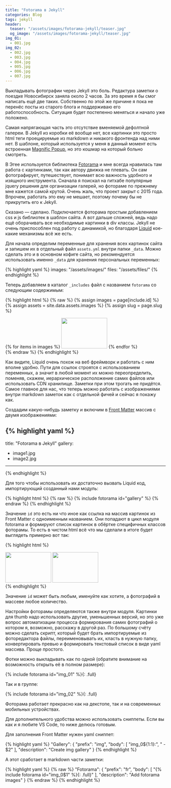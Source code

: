 ```yaml
---
title: "Fotorama в Jekyll"
categories: Blog
tags: jekyll
header:
  teaser: "/assets/images/fotorama-jekyll/teaser.jpg"
  og_image: "/assets/images/fotorama-jekyll/teaser.jpg"
img_01:
  - 001.jpg
img_02:
  - 002.jpg
  - 003.jpg
  - 004.jpg
  - 005.jpg
  - 006.jpg
  - 007.jpg
---
```


Выкладывать фотографии через Jekyll это боль. Редактура заметки о поездке Новосибирск заняла около 2 часов. За это время я бы смог написать ещё две таких. Собственно по этой же причине я пока не перенёс посты из старого блога и поддерживаю его работоспособность. Ситуация будет постепенно меняться и начало уже положено.

Самая напрягающая часть это отсутствие вменяемой дефолтной галереи. В Jekyll из коробки её вообще нет, все картинки это просто html теги проецируемые из markdown и никакого фронтенда над ними нет. В шаблоне, который используется у меня в данный момент есть встроенная [Magnific Popup](http://dimsemenov.com/plugins/magnific-popup/), но это кошмар на который больно смотреть.

В Эгее используется библиотека [Fotorama](http://fotorama.io/) и мне всегда нравилась там работа с картинками, так как автору движка не плевать. Он сам фотографирует, путешествует, понимает всю важность удобного и изящного инструмента. Сначала я поискал на гитхабе популярные jquery решения для организации галерей, но фотораме по прежнему мне кажется самой крутой. Очень жаль, что проект закрыт с 2015 года. Впрочем, работать это ему не мешает, поэтому почему бы не прикрутить его к Jekyll.

Сказано — сделано. Подключается фоторама простым добавлением css и js библиотек в шаблон сайта. А вот дальше сложней, ведь надо ещё оборачивать все необходимые картинки в div классы. Jekyll не очень приспособлен под работу с динамикой, но благодаря [Liquid](https://shopify.github.io/liquid/) кое-какие механизмы всё же есть.

Для начала определим переменные для хранения всех картинок сайта и запишем их в отдельный файл `assets.yml` внутри папки `_data`. Можно сделать это и в основном кофиге сайта, но рекомендуется использовать именно `_data` для хранения персональных переменных:

{% highlight yaml %}
images: "/assets/images/"
files: "/assets/files/"
{% endhighlight %}

Теперь добавляем в каталог `_includes` файл с названием `fotorama` со следующим содержимым:

{% highlight html %}
{% raw %}
{% assign images = page[include.id] %}
{% assign assets = site.data.assets.images %}
{% assign slug = page.slug %}
<div class="fotorama" data-nav="thumbs" data-allowfullscreen="true">
  {% for items in images %}
    <img src="{{ site.url }}{{ assets }}{{ slug }}/{{ items }}" data-thumb="{{ site.url }}{{ assets }}{{ slug }}/{{ items }}" width="144" height="96">
  {% endfor %}
</div>
{% endraw %}
{% endhighlight %}

Как видите, Liquid очень похож на веб фреймворк и работать с ним вполне удобно. Пути для ссылок строятся с использованием переменных, а значит в любой момент их можно переопределить, поменяв, скажем, иерархическое расположение самих файлов или использовать CDN хранилище. Заметки при этом трогать не придётся. Самое главное для нас, что теперь можно работать с изображениями внутри markdown заметок как с отдельной фичей и сейчас я покажу как.

Создадим какую-нибудь заметку и включим в [Front Matter](https://jekyllrb.com/docs/frontmatter/) массив с двумя изображениями:

{% highlight yaml %}
---
title: "Fotorama в Jekyll"
gallery:
  - image1.jpg
  - image2.jpg
---
{% endhighlight %}

Для того чтобы использовать их достаточно вызвать Liquid код, импортирующий созданный нами модуль:

{% highlight html %}
{% raw %}
{% include fotorama id="gallery" %}
{% endraw %}
{% endhighlight %}

Значение `id` это есть ни что иное как ссылка на массив картинок из Front Matter с одноименным названием. Они попадают в цикл модуля fotorama и формируют список картинок в обёртке специфичных классов фоторамы. То есть в чистом html всё что мы сделали в итоге будет выглядеть примерно вот так:

{% highlight html %}
<div class="fotorama" data-nav="thumbs" data-allowfullscreen="true">
    <img src="https://snupt.github.io/assets/images/test/image1.jpg" data-thumb="https://snupt.github.io/assets/images/test/image1.jpg" width="144" height="96">
    <img src="https://snupt.github.io/assets/images/test/image2.jpg" data-thumb="https://snupt.github.io/assets/images/test/image2.jpg" width="144" height="96">
</div>
{% endhighlight %}

Значение `id` может быть любым, именуйте как хотите, а фотографий в массеве любое количество.

Настройки фоторамы определяются также внутри модуля. Картинки для thumb надо использовать другие, уменьшенных версий, но это уже вопрос автоматизации процесса формирования самих фотографий о котором я, возможно, расскажу в другой раз. По большому счёту можно сделать скрипт, который будет брать импортируемые из фоторедактора файлы, переименовывать их, класть в нужную папку, конвертировать превью и формировать текстовый список в виде yaml массива. Проще простого.

Фотки можно выкладывать как по одной (обратите внимание на возможность открыть её в полном размере):

{% include fotorama id="img_01" %}{: .full}

Так и в группе:

{% include fotorama id="img_02" %}{: .full}

Фоторама работает прекрасно как на декстопе, так и на современных мобильных устройствах.

Для дополнительного удобства можно использовать сниппеты. Если вы как и я любите VS Code, то ниже делюсь готовым.

Для заполнения Front Matter нужен yaml сниппет:

{% highlight yaml %}
"Gallery": {
  "prefix": "img",
  "body": [
    "img_0${1:1}:",
    "  - $2"
  ],
  "description": "Create img gallery"
}
{% endhighlight %}

А этот сработает в markdown части заметки:

{% highlight yaml %}
{% raw %}
"Fotorama": {
  "prefix": "fr",
  "body": [
    "{% include fotorama id=\"img_0$1\" %}{: .full}"
  ],
  "description": "Add fotorama images"
}
{% endraw %}
{% endhighlight %}
